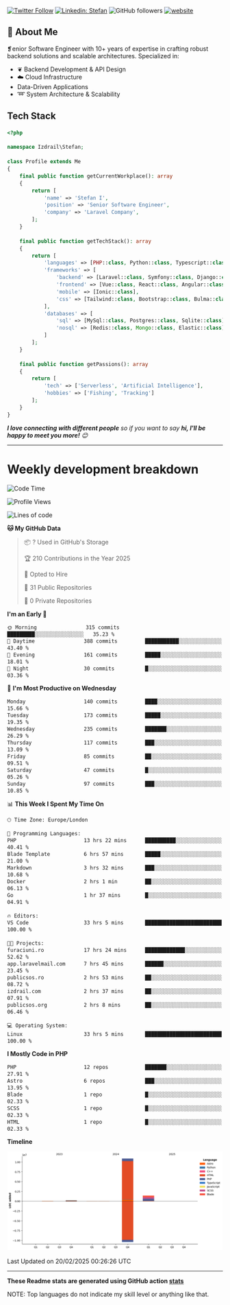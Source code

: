 [![Twitter Follow](https://img.shields.io/twitter/follow/thephpteacher?label=Follow)](https://twitter.com/intent/follow?screen_name=thephpteacher)
[![Linkedin: Stefan](https://img.shields.io/badge/izdrail-blue?style=flat-square&logo=Linkedin&logoColor=white&link=https://www.linkedin.com/in/izdrail/)](https://www.linkedin.com/in/izdrail/)
![GitHub followers](https://img.shields.io/github/followers/izdrail?label=Follow&style=social)
[![website](https://img.shields.io/badge/Website-46a2f1.svg?&style=flat-square&logo=Google-Chrome&logoColor=white&link=https://izdrail.com/)](https://izdrail.com/)

## 🚀 About Me
❡enior Software Engineer with 10+ years of expertise in crafting robust backend solutions and scalable architectures. 
Specialized in:

- ❦ Backend Development & API Design
- ☁️ Cloud Infrastructure
-  Data-Driven Applications
- ➿ System Architecture & Scalability

## Tech Stack

```php
<?php

namespace Izdrail\Stefan;

class Profile extends Me
{
    final public function getCurrentWorkplace(): array
    {
        return [
            'name' => 'Stefan I',
            'position' => 'Senior Software Engineer',
            'company' => 'Laravel Company',
        ];
    }
    
    final public function getTechStack(): array
    {
        return [
            'languages' => [PHP::class, Python::class, Typescript::class],
            'frameworks' => [
                'backend' => [Laravel::class, Symfony::class, Django::class, FastApi::class],
                'frontend' => [Vue::class, React::class, Angular::class],
                'mobile' => [Ionic::class],
                'css' => [Tailwind::class, Bootstrap::class, Bulma::class]
            ],
            'databases' => [
                'sql' => [MySql::class, Postgres::class, Sqlite::class],
                'nosql' => [Redis::class, Mongo::class, Elastic::class]
            ]
        ];
    }

    final public function getPassions(): array
    {
        return [
            'tech' => ['Serverless', 'Artificial Intelligence'],
            'hobbies' => ['Fishing', 'Tracking']
        ];
    }
}
```
 <em><b>I love connecting with different people</b> so if you want to say <b>hi, I'll be happy to meet you more!</b> 😊</em>


---
# Weekly development breakdown
<!--START_SECTION:waka-->
![Code Time](http://img.shields.io/badge/Code%20Time-1%2C062%20hrs%2052%20mins-blue)

![Profile Views](http://img.shields.io/badge/Profile%20Views-3-blue)

![Lines of code](https://img.shields.io/badge/From%20Hello%20World%20I%27ve%20Written-12.6%20million%20lines%20of%20code-blue)

**🐱 My GitHub Data** 

> 📦 ? Used in GitHub's Storage 
 > 
> 🏆 210 Contributions in the Year 2025
 > 
> 💼 Opted to Hire
 > 
> 📜 31 Public Repositories 
 > 
> 🔑 0 Private Repositories 
 > 
**I'm an Early 🐤** 

```text
🌞 Morning                315 commits         █████████░░░░░░░░░░░░░░░░   35.23 % 
🌆 Daytime                388 commits         ███████████░░░░░░░░░░░░░░   43.40 % 
🌃 Evening                161 commits         █████░░░░░░░░░░░░░░░░░░░░   18.01 % 
🌙 Night                  30 commits          █░░░░░░░░░░░░░░░░░░░░░░░░   03.36 % 
```
📅 **I'm Most Productive on Wednesday** 

```text
Monday                   140 commits         ████░░░░░░░░░░░░░░░░░░░░░   15.66 % 
Tuesday                  173 commits         █████░░░░░░░░░░░░░░░░░░░░   19.35 % 
Wednesday                235 commits         ███████░░░░░░░░░░░░░░░░░░   26.29 % 
Thursday                 117 commits         ███░░░░░░░░░░░░░░░░░░░░░░   13.09 % 
Friday                   85 commits          ██░░░░░░░░░░░░░░░░░░░░░░░   09.51 % 
Saturday                 47 commits          █░░░░░░░░░░░░░░░░░░░░░░░░   05.26 % 
Sunday                   97 commits          ███░░░░░░░░░░░░░░░░░░░░░░   10.85 % 
```


📊 **This Week I Spent My Time On** 

```text
🕑︎ Time Zone: Europe/London

💬 Programming Languages: 
PHP                      13 hrs 22 mins      ██████████░░░░░░░░░░░░░░░   40.41 % 
Blade Template           6 hrs 57 mins       █████░░░░░░░░░░░░░░░░░░░░   21.00 % 
Markdown                 3 hrs 32 mins       ███░░░░░░░░░░░░░░░░░░░░░░   10.68 % 
Docker                   2 hrs 1 min         ██░░░░░░░░░░░░░░░░░░░░░░░   06.13 % 
Go                       1 hr 37 mins        █░░░░░░░░░░░░░░░░░░░░░░░░   04.91 % 

🔥 Editors: 
VS Code                  33 hrs 5 mins       █████████████████████████   100.00 % 

🐱‍💻 Projects: 
furaciuni.ro             17 hrs 24 mins      █████████████░░░░░░░░░░░░   52.62 % 
app.laravelmail.com      7 hrs 45 mins       ██████░░░░░░░░░░░░░░░░░░░   23.45 % 
publicsos.ro             2 hrs 53 mins       ██░░░░░░░░░░░░░░░░░░░░░░░   08.72 % 
izdrail.com              2 hrs 37 mins       ██░░░░░░░░░░░░░░░░░░░░░░░   07.91 % 
publicsos.org            2 hrs 8 mins        ██░░░░░░░░░░░░░░░░░░░░░░░   06.46 % 

💻 Operating System: 
Linux                    33 hrs 5 mins       █████████████████████████   100.00 % 
```

**I Mostly Code in PHP** 

```text
PHP                      12 repos            ███████░░░░░░░░░░░░░░░░░░   27.91 % 
Astro                    6 repos             ███░░░░░░░░░░░░░░░░░░░░░░   13.95 % 
Blade                    1 repo              █░░░░░░░░░░░░░░░░░░░░░░░░   02.33 % 
SCSS                     1 repo              █░░░░░░░░░░░░░░░░░░░░░░░░   02.33 % 
HTML                     1 repo              █░░░░░░░░░░░░░░░░░░░░░░░░   02.33 % 
```



**Timeline**

![Lines of Code chart](https://raw.githubusercontent.com/izdrail/izdrail/master/assets/bar_graph.png)


 Last Updated on 20/02/2025 00:26:26 UTC
<!--END_SECTION:waka-->

---


**These Readme stats are generated using GitHub action [stats](https://github.com/izdrail/stats)**

NOTE: Top languages do not indicate my skill level or anything like that. 
